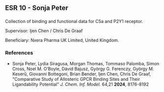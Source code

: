 ## ESR 10 - Sonja Peter
### 
Collection of binding and functional data for C5a and P2Y1 receptor. 

Supervisor: Ijen Chen / Chris De Graaf

Beneficiary: Nxera Pharma UK Limited, United Kingdom.  

### References
- Sonja Peter, Lydia Siragusa, Morgan Thomas, Tommaso Palomba, Simon Cross, Noel M. O’Boyle, Dávid Bajusz, György G. Ferenczy, György M. Keserű, Giovanni Bottegoni, Brian Bender, Ijen Chen, Chris De Graaf, "Comparative Study of Allosteric GPCR Binding Sites and Their Ligandability Potential" <I>J. Chem. Inf. Model.</I> 64,21 <B>2024</B>, 8176-8192
